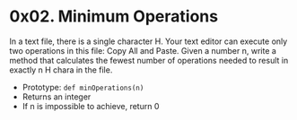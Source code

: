 # 0x02. Minimum Operations

In a text file, there is a single character H. Your text editor can execute only two operations in this file: Copy All and Paste. Given a number n, write a method that calculates the fewest number of operations needed to result in exactly n H chara in the file.

- Prototype: ```def minOperations(n)```
- Returns an integer
- If n is impossible to achieve, return 0